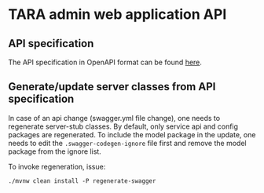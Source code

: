 # TARA admin web application API

## API specification 

The API specification in OpenAPI format can be found [here](src/main/resources/swagger.yaml).

## Generate/update server classes from API specification
In case of an api change (swagger.yml file change), one needs to regenerate server-stub classes.
By default, only service api and config packages are regenerated. To include the model package in the update, one needs to edit the `.swagger-codegen-ignore` file first and remove the model package from the ignore list.

To invoke regeneration, issue:
```
./mvnw clean install -P regenerate-swagger
```
